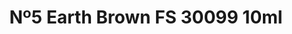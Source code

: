 ---
layout: product
title: "Nº5 Earth Brown  FS 30099  10ml"
price: "330" 
desc: "Acrylic Laquer 10mL"
img_path: "/assets/img/RC029.webp"
brand: "AK "
available: false
special_offer: false
new: false
soon: false
cat: "020000"
subcat: "020200"
subsubcat: "020201"
sifra: "RC029"
popular: false
---